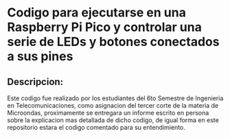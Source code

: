 # Codigo para ejecutarse en una Raspberry Pi Pico y controlar una serie de LEDs y botones conectados a sus pines

## Descripcion:

Este codigo fue realizado por los estudiantes del 6to Semestre de Ingenieria en Telecomunicaciones, como asignacion del tercer corte de la materia de Microondas, proximamente se entregara un informe escrito en persona sobre la explicacion mas detallada de dicho codigo, de igual forma en este repositorio estara el codigo comentado para su entendimiento.